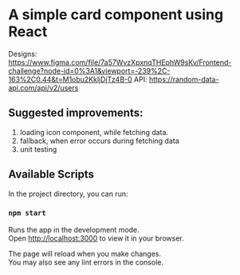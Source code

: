 # A simple card component using React

Designs: https://www.figma.com/file/7a57WvzXpxnqTHEphW9sKv/Frontend-challenge?node-id=0%3A1&viewport=-239%2C-163%2C0.44&t=M1obu2KkljDjTz4B-0
API: https://random-data-api.com/api/v2/users

## Suggested improvements:

1) loading icon component, while fetching data.
2) fallback, when error occurs during fetching data
3) unit testing

## Available Scripts

In the project directory, you can run:

### `npm start`

Runs the app in the development mode.\
Open [http://localhost:3000](http://localhost:3000) to view it in your browser.

The page will reload when you make changes.\
You may also see any lint errors in the console.
